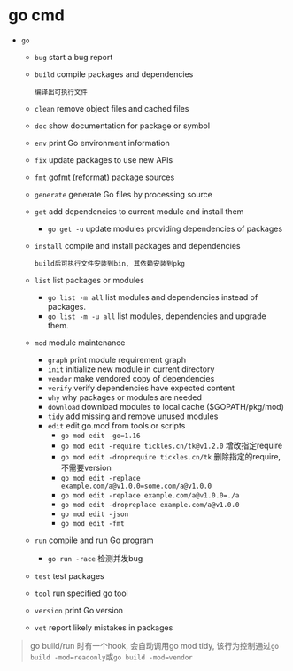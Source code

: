 # go cmd

- `go`
  - `bug`         start a bug report
  - `build`       compile packages and dependencies

        编译出可执行文件

  - `clean`       remove object files and cached files
  - `doc`         show documentation for package or symbol
  - `env`         print Go environment information
  - `fix`         update packages to use new APIs
  - `fmt`         gofmt (reformat) package sources
  - `generate`    generate Go files by processing source
  - `get`         add dependencies to current module and install them
    - `go get -u` update modules providing dependencies of packages

  - `install`     compile and install packages and dependencies

        build后可执行文件安装到bin, 其依赖安装到pkg

  - `list`        list packages or modules
    - `go list -m all` list modules and dependencies instead of packages.
    - `go list -m -u all` list modules, dependencies and upgrade them.
  - `mod`         module maintenance
    - `graph` print module requirement graph
    - `init` initialize new module in current directory
    - `vendor` make vendored copy of dependencies
    - `verify` verify dependencies have expected content
    - `why` why packages or modules are needed
    - `download` download modules to local cache ($GOPATH/pkg/mod)
    - `tidy` add missing and remove unused modules
    - `edit` edit go.mod from tools or scripts
      - `go mod edit -go=1.16`
      - `go mod edit -require tickles.cn/tk@v1.2.0` 增改指定require
      - `go mod edit -droprequire tickles.cn/tk` 删除指定的require, 不需要version
      - `go mod edit -replace example.com/a@v1.0.0=some.com/a@v1.0.0`
      - `go mod edit -replace example.com/a@v1.0.0=./a`
      - `go mod edit -dropreplace example.com/a@v1.0.0`
      - `go mod edit -json`
      - `go mod edit -fmt`

  - `run`         compile and run Go program
    - `go run -race`         检测并发bug
  - `test`        test packages
  - `tool`        run specified go tool
  - `version`     print Go version
  - `vet`         report likely mistakes in packages

> go build/run 时有一个hook, 会自动调用go mod tidy, 该行为控制通过`go build -mod=readonly`或`go build -mod=vendor`